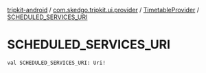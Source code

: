 [tripkit-android](../../index.md) / [com.skedgo.tripkit.ui.provider](../index.md) / [TimetableProvider](index.md) / [SCHEDULED_SERVICES_URI](./-s-c-h-e-d-u-l-e-d_-s-e-r-v-i-c-e-s_-u-r-i.md)

# SCHEDULED_SERVICES_URI

`val SCHEDULED_SERVICES_URI: Uri!`
